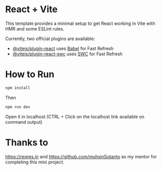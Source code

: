 # React + Vite

This template provides a minimal setup to get React working in Vite with HMR and some ESLint rules.

Currently, two official plugins are available:

- [@vitejs/plugin-react](https://github.com/vitejs/vite-plugin-react/blob/main/packages/plugin-react/README.md) uses [Babel](https://babeljs.io/) for Fast Refresh
- [@vitejs/plugin-react-swc](https://github.com/vitejs/vite-plugin-react-swc) uses [SWC](https://swc.rs/) for Fast Refresh

# How to Run
```bash
npm install
```

Then
```bash
npm run dev
```

Open it in localhost (CTRL + Click on the localhost link available on command output)

# Thanks to
https://reqres.in and https://github.com/muhsinSutanto as my mentor for completing this mini project.
